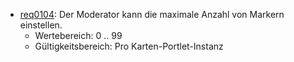 * [req0104](https://github.com/PolitAktiv/politaktiv-requirements/tree/master/en/requirements/req0104.md): Der Moderator kann die maximale Anzahl von Markern einstellen.
  * Wertebereich: 0 .. 99
  * Gültigkeitsbereich: Pro Karten-Portlet-Instanz
